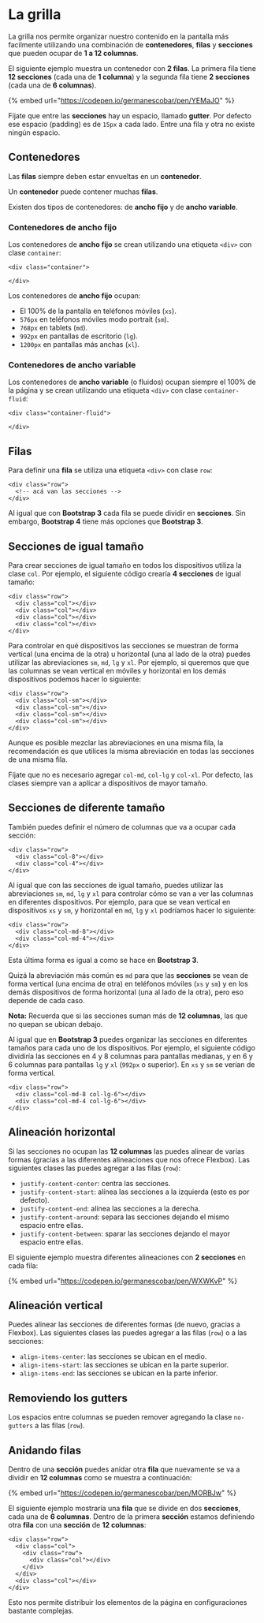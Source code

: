 # La grilla

La grilla nos permite organizar nuestro contenido en la pantalla más facilmente utilizando una combinación de **contenedores**, **filas** y **secciones** que pueden ocupar de **1 a 12 columnas**.

El siguiente ejemplo muestra un contenedor con **2 filas**. La primera fila tiene **12 secciones** \(cada una de **1 columna**\) y la segunda fila tiene **2 secciones** \(cada una de **6 columnas**\).

{% embed url="https://codepen.io/germanescobar/pen/YEMaJO" %}

Fíjate que entre las **secciones** hay un espacio, llamado **gutter**. Por defecto ese espacio \(padding\) es de `15px` a cada lado. Entre una fila y otra no existe ningún espacio.

## Contenedores

Las **filas** siempre deben estar envueltas en un **contenedor**.

Un **contenedor** puede contener muchas **filas**.

Existen dos tipos de contenedores: de **ancho fijo** y de **ancho variable**.

### Contenedores de ancho fijo

Los contenedores de **ancho fijo** se crean utilizando una etiqueta `<div>` con clase `container`:

```markup
<div class="container">

</div>
```

Los contenedores de **ancho fijo** ocupan:

* El 100% de la pantalla en teléfonos móviles \(`xs`\).
* `576px` en teléfonos móviles modo portrait \(`sm`\).
* `768px` en tablets \(`md`\).
* `992px` en pantallas de escritorio \(`lg`\).
* `1200px` en pantallas más anchas \(`xl`\).

### Contenedores de ancho variable

Los contenedores de **ancho variable** \(o fluidos\) ocupan siempre el 100% de la página y se crean utilizando una etiqueta `<div>` con clase `container-fluid`:

```markup
<div class="container-fluid">

</div>
```

## Filas

Para definir una **fila** se utiliza una etiqueta `<div>` con clase `row`:

```markup
<div class="row">
  <!-- acá van las secciones -->
</div>
```

Al igual que con **Bootstrap 3** cada fila se puede dividir en **secciones**. Sin embargo, **Bootstrap 4** tiene más opciones que **Bootstrap 3**.

## Secciones de igual tamaño

Para crear secciones de igual tamaño en todos los dispositivos utiliza la clase `col`. Por ejemplo, el siguiente código crearía **4 secciones** de igual tamaño:

```markup
<div class="row">
  <div class="col"></div>
  <div class="col"></div>
  <div class="col"></div>
  <div class="col"></div>
</div>
```

Para controlar en qué dispositivos las secciones se muestran de forma vertical \(una encima de la otra\) u horizontal \(una al lado de la otra\) puedes utilizar las abreviaciones `sm`, `md`, `lg` y `xl`. Por ejemplo, si queremos que que las columnas se vean vertical en móviles y horizontal en los demás dispositivos podemos hacer lo siguiente:

```markup
<div class="row">
  <div class="col-sm"></div>
  <div class="col-sm"></div>
  <div class="col-sm"></div>
  <div class="col-sm"></div>
</div>
```

Aunque es posible mezclar las abreviaciones en una misma fila, la recomendación es que utilices la misma abreviación en todas las secciones de una misma fila.

Fíjate que no es necesario agregar `col-md`, `col-lg` y `col-xl`. Por defecto, las clases siempre van a aplicar a dispositivos de mayor tamaño.

## Secciones de diferente tamaño

También puedes definir el número de columnas que va a ocupar cada sección:

```markup
<div class="row">
  <div class="col-8"></div>
  <div class="col-4"></div>
</div>
```

Al igual que con las secciones de igual tamaño, puedes utilizar las abreviaciones `sm`, `md`, `lg` y `xl` para controlar cómo se van a ver las columnas en diferentes dispositivos. Por ejemplo, para que se vean vertical en dispositivos `xs` y `sm`, y horizontal en `md`, `lg` y `xl` podríamos hacer lo siguiente:

```markup
<div class="row">
  <div class="col-md-8"></div>
  <div class="col-md-4"></div>
</div>
```

Esta última forma es igual a como se hace en **Bootstrap 3**.

Quizá la abreviación más común es `md` para que las **secciones** se vean de forma vertical \(una encima de otra\) en teléfonos móviles \(`xs` y `sm`\) y en los demás dispositivos de forma horizontal \(una al lado de la otra\), pero eso depende de cada caso.

**Nota:** Recuerda que si las secciones suman más de **12 columnas**, las que no quepan se ubican debajo.

Al igual que en **Bootstrap 3** puedes organizar las secciones en diferentes tamaños para cada uno de los dispositivos. Por ejemplo, el siguiente código dividiría las secciones en 4 y 8 columnas para pantallas medianas, y en 6 y 6 columnas para pantallas `lg` y `xl` \(`992px` o superior\). En `xs` y `sm` se verían de forma vertical.

```markup
<div class="row">
  <div class="col-md-8 col-lg-6"></div>
  <div class="col-md-4 col-lg-6"></div>
</div>
```

## Alineación horizontal

Si las secciones no ocupan las **12 columnas** las puedes alinear de varias formas \(gracias a las diferentes alineaciones que nos ofrece Flexbox\). Las siguientes clases las puedes agregar a las filas \(`row`\):

* `justify-content-center`: centra las secciones.
* `justify-content-start`: alínea las secciones a la izquierda \(esto es por defecto\).
* `justify-content-end`: alínea las secciones a la derecha.
* `justify-content-around`: separa las secciones dejando el mismo espacio entre ellas.
* `justify-content-between`: sparar las secciones dejando el mayor espacio entre ellas.

El siguiente ejemplo muestra diferentes alineaciones con **2 secciones** en cada fila:

{% embed url="https://codepen.io/germanescobar/pen/WXWKvP" %}

## Alineación vertical

Puedes alinear las secciones de diferentes formas \(de nuevo, gracias a Flexbox\). Las siguientes clases las puedes agregar a las filas \(`row`\) o a las secciones:

* `align-items-center`: las secciones se ubican en el medio.
* `align-items-start`: las secciones se ubican en la parte superior.
* `align-items-end`: las secciones se ubican en la parte inferior.

## Removiendo los gutters

Los espacios entre columnas se pueden remover agregando la clase `no-gutters` a las filas \(`row`\).

## Anidando filas

Dentro de una **sección** puedes anidar otra **fila** que nuevamente se va a dividir en **12 columnas** como se muestra a continuación:

{% embed url="https://codepen.io/germanescobar/pen/MORBJw" %}

El siguiente ejemplo mostraría una **fila** que se divide en dos **secciones**, cada una de **6 columnas**. Dentro de la primera **sección** estamos definiendo otra **fila** con una **sección** de **12 columnas**:

```markup
<div class="row">
  <div class="col">
    <div class="row">
      <div class="col"></div>
    </div>
  </div>
  <div class="col"></div>
</div>
```

Esto nos permite distribuir los elementos de la página en configuraciones bastante complejas.
